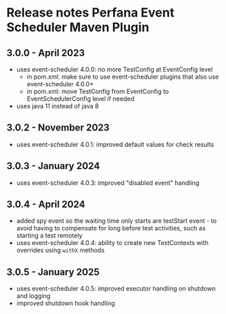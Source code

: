 # Release notes Perfana Event Scheduler Maven Plugin

## 3.0.0 - April 2023

* uses event-scheduler 4.0.0: no more TestConfig at EventConfig level
  * in pom.xml: make sure to use event-scheduler plugins that also use event-scheduler 4.0.0+
  * in pom.xml: move TestConfig from EventConfig to EventSchedulerConfig level if needed 
* uses java 11 instead of java 8

## 3.0.2 - November 2023

* uses event-scheduler 4.0.1: improved default values for check results

## 3.0.3 - January 2024

* uses event-scheduler 4.0.3: improved "disabled event" handling

## 3.0.4 - April 2024

* added spy event so the waiting time only starts are testStart event - to avoid having to compensate for long before test activities, such as starting a test remotely
* uses event-scheduler 4.0.4: ability to create new TestContexts with overrides using `withX` methods

## 3.0.5 - January 2025

* uses event-scheduler 4.0.5: improved executor handling on shutdown and logging
* improved shutdown hook handling